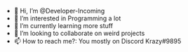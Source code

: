 - 👋 Hi, I’m @Developer-Incoming
- 👀 I’m interested in Programming a lot
- 🌱 I’m currently learning more stuff
- 💞️ I’m looking to collaborate on weird projects
- 📫 How to reach me?: You mostly on Discord Krazy#9895

<!---
Developer-Incoming/Developer-Incoming is a ✨ special ✨ repository because its `README.md` (this file) appears on your GitHub profile.
You can click the Preview link to take a look at your changes.
--->
